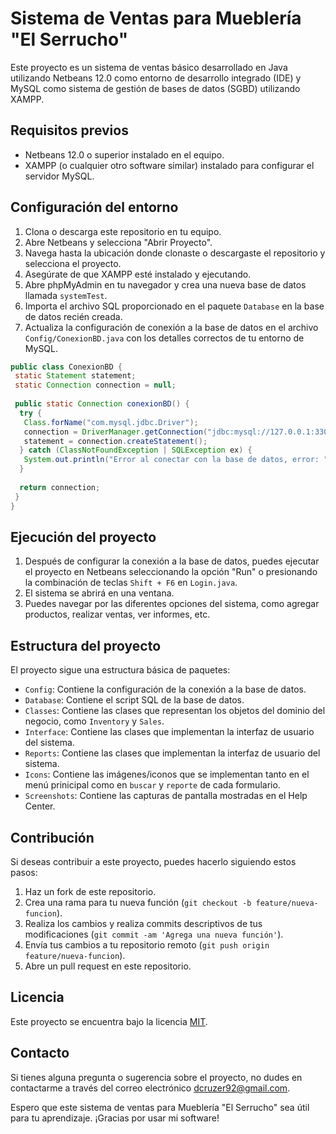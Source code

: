 # Sistema de Ventas para Mueblería "El Serrucho"

Este proyecto es un sistema de ventas básico desarrollado en Java utilizando Netbeans 12.0 como entorno de desarrollo integrado (IDE) y MySQL como sistema de gestión de bases de datos (SGBD) utilizando XAMPP.

## Requisitos previos
- Netbeans 12.0 o superior instalado en el equipo.
- XAMPP (o cualquier otro software similar) instalado para configurar el servidor MySQL.

## Configuración del entorno

1. Clona o descarga este repositorio en tu equipo.
2. Abre Netbeans y selecciona "Abrir Proyecto".
3. Navega hasta la ubicación donde clonaste o descargaste el repositorio y selecciona el proyecto.
4. Asegúrate de que XAMPP esté instalado y ejecutando.
5. Abre phpMyAdmin en tu navegador y crea una nueva base de datos llamada `systemTest`.
6. Importa el archivo SQL proporcionado en el paquete `Database` en la base de datos recién creada.
7. Actualiza la configuración de conexión a la base de datos en el archivo `Config/ConexionBD.java` con los detalles correctos de tu entorno de MySQL.

```java
public class ConexionBD {
 static Statement statement;
 static Connection connection = null;
 
 public static Connection conexionBD() {
  try {
   Class.forName("com.mysql.jdbc.Driver");
   connection = DriverManager.getConnection("jdbc:mysql://127.0.0.1:3306/systemTest", user, password);
   statement = connection.createStatement();
  } catch (ClassNotFoundException | SQLException ex) {
   System.out.println("Error al conectar con la base de datos, error: "+ex.getMessage());
  }
     
  return connection;
 }
}
```

## Ejecución del proyecto

1. Después de configurar la conexión a la base de datos, puedes ejecutar el proyecto en Netbeans seleccionando la opción "Run" o presionando la combinación de teclas `Shift + F6` en `Login.java`.
2. El sistema se abrirá en una ventana.
3. Puedes navegar por las diferentes opciones del sistema, como agregar productos, realizar ventas, ver informes, etc.

## Estructura del proyecto

El proyecto sigue una estructura básica de paquetes:

- `Config`: Contiene la configuración de la conexión a la base de datos.
- `Database`: Contiene el script SQL de la base de datos.
- `Classes`: Contiene las clases que representan los objetos del dominio del negocio, como `Inventory` y `Sales`.
- `Interface`: Contiene las clases que implementan la interfaz de usuario del sistema.
- `Reports`: Contiene las clases que implementan la interfaz de usuario del sistema.
- `Icons`: Contiene las imágenes/iconos que se implementan tanto en el menú prinicipal como en `buscar` y `reporte` de cada formulario.
- `Screenshots`: Contiene las capturas de pantalla mostradas en el Help Center.

## Contribución

Si deseas contribuir a este proyecto, puedes hacerlo siguiendo estos pasos:

1. Haz un fork de este repositorio.
2. Crea una rama para tu nueva función (`git checkout -b feature/nueva-funcion`).
3. Realiza los cambios y realiza commits descriptivos de tus modificaciones (`git commit -am 'Agrega una nueva función'`).
4. Envía tus cambios a tu repositorio remoto (`git push origin feature/nueva-funcion`).
5. Abre un pull request en este repositorio.

## Licencia

Este proyecto se encuentra bajo la licencia [MIT](LICENSE).

## Contacto

Si tienes alguna pregunta o sugerencia sobre el proyecto, no dudes en contactarme a través del correo electrónico [dcruzer92@gmail.com](mailto:dcruzer92@gmail.com).

Espero que este sistema de ventas para Mueblería "El Serrucho" sea útil para tu aprendizaje. ¡Gracias por usar mi software!
